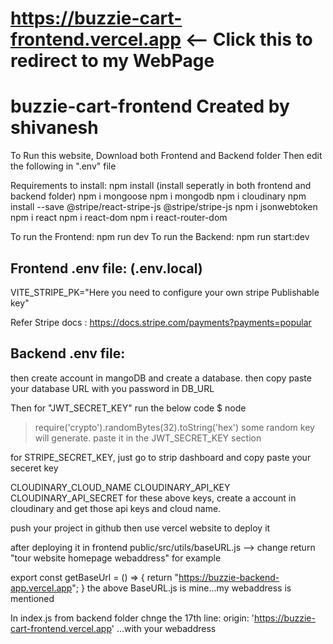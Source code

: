  # https://buzzie-cart-frontend.vercel.app <-- Click this to redirect to my WebPage
 # buzzie-cart-frontend Created by shivanesh

To Run this website, Download both Frontend and Backend folder Then edit the following in ".env" file

Requirements to install:
npm install (install seperatly in both frontend and backend folder)
npm i mongoose
npm i mongodb
npm i cloudinary
npm install --save @stripe/react-stripe-js @stripe/stripe-js
npm i jsonwebtoken
npm i react
npm i react-dom
npm i react-router-dom

To run the Frontend: npm run dev
To run the Backend: npm run start:dev

## Frontend .env file: (.env.local)

VITE_STRIPE_PK="Here you need to configure your own stripe Publishable key"

Refer Stripe docs : https://docs.stripe.com/payments?payments=popular

## Backend .env file:

then create account in mangoDB and create a database. then copy paste your database URL with you password in DB_URL

Then for "JWT_SECRET_KEY" run the below code
$ node
> require('crypto').randomBytes(32).toString('hex')
some random key will generate. paste it in the JWT_SECRET_KEY section

for STRIPE_SECRET_KEY, just go to strip dashboard and copy paste your seceret key

CLOUDINARY_CLOUD_NAME
CLOUDINARY_API_KEY
CLOUDINARY_API_SECRET
for these above keys, create a account in cloudinary and get those api keys and cloud name.

push your project in github then use vercel website to deploy it

after deploying it in frontend public/src/utils/baseURL.js --> change return "tour website homepage webaddress" for example 

export const getBaseUrl = () => {
    return "https://buzzie-backend-app.vercel.app";
}
the above BaseURL.js is mine...my webaddress is mentioned

In index.js from backend folder chnge the 17th line: origin: 'https://buzzie-cart-frontend.vercel.app' ...with your webaddress

